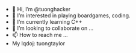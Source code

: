 - 👋 Hi, I’m @tuonghacker
- 👀 I’m interested in playing boardgames, coding.
- 🌱 I’m currently learning C++
- 💞️ I’m looking to collaborate on ...
- 📫 How to reach me ...
- My lqdoj: tuongtaylor

<!---
tuonghacker/tuonghacker is a ✨ special ✨ repository because its `README.md` (this file) appears on your GitHub profile.
You can click the Preview link to take a look at your changes.
--->
